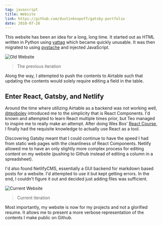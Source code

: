 ```yaml
---
tag: javascript
title: Website
link: https://github.com/dustinknopoff/gatsby-portfolio
date: 2018-07-28
---
```


This website has been an idea for a long, long time. It started out as HTML written in Python using [yattag](http://www.yattag.org) which became quickly unusable. It was then migrated to using [pystache](https://github.com/defunkt/pystache) and injected JavaScript.

![Old Website](https://res.cloudinary.com/dknopoff/image/upload/f_auto/v1534892818/portfolio/old-website.png)

> The previous iteration

Along the way, I attempted to push the contents to Airtable such that updating the contents would solely require editing a field in the table.

## Enter React, Gatsby, and Netlify

Around the time where utilizing Airtable as a backend was not working well, [@teoboley](https://github.com/teoboley) introduced me to the simplicity that is React Components. I'd known and attempted to learn React multiple times prior, but Teo managed to inspire me to really make an attempt. After doing Wes Bos' [React Course](https://reactforbeginners.com/), I finally had the requisite knowledge to actually use React as a tool.

Discovering Gatsby meant that I could continue to have the speed I had from static web pages with the cleanliness of React Components. Netlify allowed me to have an only slightly more complex process for editing content on my website (pushing to Github instead of editing a column in a spreadsheet).

I'd also found NetlifyCMS, essentially a GUI backend for markdown based posts for a website. I'd attempted to use it but kept getting errors. In the end, I couldn't figure it out and decided just adding files was sufficient.

![Current Website](https://res.cloudinary.com/dknopoff/image/upload/f_auto/v1536024150/portfolio/curr-website.png)

> Current iteration

Most importantly, my website is now for my projects and not a glorified resume. It allows me to present a more verbose representation of the contents I make public on Github.
